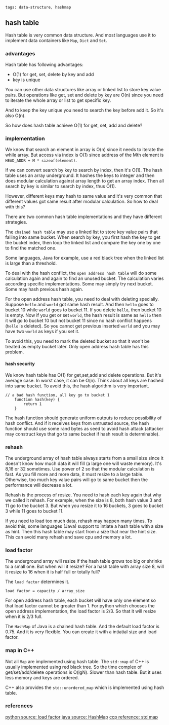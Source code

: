 ```metadata
tags: data-structure, hashmap
```

## hash table

Hash table is very common data structure. And most languages use it to implement data
 containers like `Map`, `Dict` and `Set`.

### advantages
Hash table has following advantages:

- O(1) for get, set, delete by key and add
- key is unique

You can use other data structures like array or linked list to store key value pairs.
But operations like get, set and delete by key are O(n) since you need to iterate the
 whole array or list to get specific key.

And to keep the key unique you need to search the key before add it. So it's also O(n).

So how does hash table achieve O(1) for get, set, add and delete?

### implementation
We know that search an element in array is O(n) since it needs to iterate the while array.
 But access via index is O(1) since address of the Mth element is `HEAD_ADDR + M * sizeof(element)`.

If we can convert search by key to search by index, then it's O(1). The hash table uses
 an array underground. It hashes the keys to integer and then does modular calculation against
 array length to get an array index. Then all search by key is similar to search by index,
 thus O(1).

However, different keys may hash to same value and it's very common that different values got
 same result after modular calculation. So how to deal with this?

There are two common hash table implementations and they have different strategies.

The `chained hash table` may use a linked list to store key value pairs that falling into same
 bucket. When search by key, you first hash the key to get the bucket index, then loop the
 linked list and compare the key one by one to find the matched one.

Some languages, Java for example, use a red black tree when the linked list is large than a
 threshold.

To deal with the hash conflict, the `open address hash table` will do some calculation again
 and again to find an unused bucket. The calculation varies according specific implementations.
Some may simply try next bucket. Some may hash previous hash again.

For the open address hash table, you need to deal with deleting specially. Suppose `hello` and
 `world` got same hash result. And then `hello` goes to bucket 10 while `world` goes to bucket
 11. If you delete `hello`, then bucket 10 is empty. Now if you get or set `world`, the hash
  result is same as `hello` then it will go to bucket 10 but not bucket 11 since no hash
  conflict happens (`hello` is deleted). So you cannot get previous inserted `world` and you
  may have two `world` as keys if you set it.

To avoid this, you need to mark the deleted bucket so that it won't be treated as empty
 bucket later. Only open address hash table has this problem.

#### hash security
We know hash table has O(1) for get,set,add and delete operations. But it's average case.
 In worst case, it can be O(n). Think about all keys are hashed into same bucket. To avoid
 this, the hash algorithm is very important.

```
// a bad hash function, all key go to bucket 1
    function hash(key) {
        return 1
    }
```

The hash function should generate uniform outputs to reduce possibility of hash conflict.
And if it receives keys from untrusted source, the hash function should use some rand bytes
 as seed to avoid hash attack (attacker may construct keys that go to same bucket if hash
 result is determinable).

### rehash
The underground array of hash table always starts from a small size since it doesn't know
 how much data it will fill (a large one will waste memory). It's 8,16 or 32 sometimes.
 Use power of 2 so that the modular calculation is fast. As you fill more and more data,
 it must resize to a large table. Otherwise, too much key value pairs will go to same
 bucket then the performance will decrease a lot.

Rehash is the process of resize. You need to hash each key again that why we called it
 rehash. For example, when the size is 8, both hash value 3 and 11 go to the bucket 3.
 But when you resize it to 16 buckets, 3 goes to bucket 3 while 11 goes to bucket 11.

If you need to load too much data, rehash may happen many times. To avoid this, some
 languages (Java) support to intiate a hash table with a size as hint. Then this hash
 table may start from a size that near the hint size. This can avoid many rehash and save
 cpu and memory a lot.

### load factor
The underground array will resize if the hash table grows too big or shrinks to a small
 one. But when will it resize? For a hash table with array size 8, will it resize to 16
 when it is half full or totally full?

The `load factor` determines it.

    load factor = capacity / array_size

For open address hash table, each bucket will have only one element so that load factor
 cannot be greater than 1. For python which chooses the open address implementation, the
 load factor is 2/3. So that it will resize when it is 2/3 full.

The `HashMap` of Java is a chained hash table. And the default load factor is 0.75. And
 it is very flexible. You can create it with a intiatial size and load factor.

### map in C++
Not all `Map` are implemented using hash table. The `std::map` of C++ is usually implemented
 using red black tree. So the time complex of get/set/add/delete operations is O(lgN).
 Slower than hash table. But it uses less memory and keys are ordered.

C++ also provides the `std::unordered_map` which is implemented using hash table.


### references
[python source: load factor](https://github.com/python/cpython/blob/master/Objects/dictobject.c#L402)
[java source: HashMap](https://github.com/openjdk/jdk/blob/master/src/java.base/share/classes/java/util/HashMap.java#L249)
[ccp reference: std map](https://en.cppreference.com/w/cpp/container/map)
